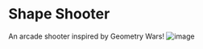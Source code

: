 # Shape Shooter
An arcade shooter inspired by Geometry Wars!
![image](https://img.itch.zone/aW1nLzIzMTcyNjcuZ2lm/315x250%23c/BISnwO.gif)
